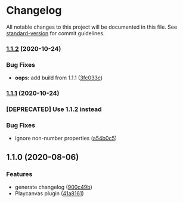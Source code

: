 # Changelog

All notable changes to this project will be documented in this file. See [standard-version](https://github.com/conventional-changelog/standard-version) for commit guidelines.

### [1.1.2](https://github.com/Disorrder/screw/compare/v1.1.1...v1.1.2) (2020-10-24)


### Bug Fixes

* **oops:** add build from 1.1.1 ([3fc033c](https://github.com/Disorrder/screw/commit/3fc033c41e0666f290a986d562f6356293bc5238))

### [1.1.1](https://github.com/Disorrder/screw/compare/v1.1.0...v1.1.1) (2020-10-24)
### [DEPRECATED] Use 1.1.2 instead

### Bug Fixes

* ignore non-number properties ([a54b0c5](https://github.com/Disorrder/screw/commit/a54b0c5c8b4f6729791c15af9e9c4d9b643a0ee6))

## 1.1.0 (2020-08-06)


### Features

* generate changelog ([900c49b](https://github.com/Disorrder/screw/commit/900c49bced1a81580e7016392685ce760f7dd2d7))
* Playcanvas plugin ([41a8161](https://github.com/Disorrder/screw/commit/41a8161267df47faa92acebad02f67a77565bcd0))
